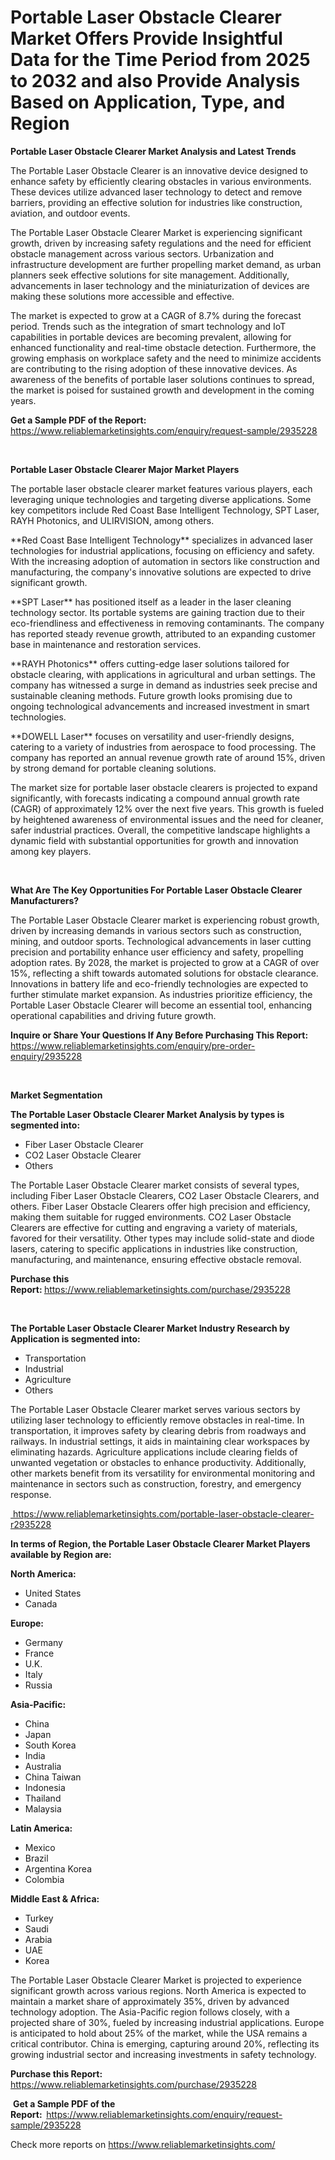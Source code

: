 <p><h1>Portable Laser Obstacle Clearer Market Offers Provide Insightful Data for the Time Period from 2025 to 2032 and also Provide Analysis Based on Application, Type, and Region</h1></p><p><strong>Portable Laser Obstacle Clearer Market Analysis and Latest Trends</strong></p>
<p><p>The Portable Laser Obstacle Clearer is an innovative device designed to enhance safety by efficiently clearing obstacles in various environments. These devices utilize advanced laser technology to detect and remove barriers, providing an effective solution for industries like construction, aviation, and outdoor events. </p><p>The Portable Laser Obstacle Clearer Market is experiencing significant growth, driven by increasing safety regulations and the need for efficient obstacle management across various sectors. Urbanization and infrastructure development are further propelling market demand, as urban planners seek effective solutions for site management. Additionally, advancements in laser technology and the miniaturization of devices are making these solutions more accessible and effective.</p><p>The market is expected to grow at a CAGR of 8.7% during the forecast period. Trends such as the integration of smart technology and IoT capabilities in portable devices are becoming prevalent, allowing for enhanced functionality and real-time obstacle detection. Furthermore, the growing emphasis on workplace safety and the need to minimize accidents are contributing to the rising adoption of these innovative devices. As awareness of the benefits of portable laser solutions continues to spread, the market is poised for sustained growth and development in the coming years.</p></p>
<p><strong>Get a Sample PDF of the Report:&nbsp;</strong> <a href="https://www.reliablemarketinsights.com/enquiry/request-sample/2935228?utm_campaign=3312&utm_medium=2&utm_source=Github&utm_content=ia&utm_term=14032025&utm_id=portable-laser-obstacle-clearer">https://www.reliablemarketinsights.com/enquiry/request-sample/2935228</a></p>
<p>&nbsp;</p>
<p><strong>Portable Laser Obstacle Clearer Major Market Players</strong></p>
<p><p>The portable laser obstacle clearer market features various players, each leveraging unique technologies and targeting diverse applications. Some key competitors include Red Coast Base Intelligent Technology, SPT Laser, RAYH Photonics, and ULIRVISION, among others.</p><p>**Red Coast Base Intelligent Technology** specializes in advanced laser technologies for industrial applications, focusing on efficiency and safety. With the increasing adoption of automation in sectors like construction and manufacturing, the company's innovative solutions are expected to drive significant growth. </p><p>**SPT Laser** has positioned itself as a leader in the laser cleaning technology sector. Its portable systems are gaining traction due to their eco-friendliness and effectiveness in removing contaminants. The company has reported steady revenue growth, attributed to an expanding customer base in maintenance and restoration services.</p><p>**RAYH Photonics** offers cutting-edge laser solutions tailored for obstacle clearing, with applications in agricultural and urban settings. The company has witnessed a surge in demand as industries seek precise and sustainable cleaning methods. Future growth looks promising due to ongoing technological advancements and increased investment in smart technologies.</p><p>**DOWELL Laser** focuses on versatility and user-friendly designs, catering to a variety of industries from aerospace to food processing. The company has reported an annual revenue growth rate of around 15%, driven by strong demand for portable cleaning solutions.</p><p>The market size for portable laser obstacle clearers is projected to expand significantly, with forecasts indicating a compound annual growth rate (CAGR) of approximately 12% over the next five years. This growth is fueled by heightened awareness of environmental issues and the need for cleaner, safer industrial practices. Overall, the competitive landscape highlights a dynamic field with substantial opportunities for growth and innovation among key players.</p></p>
<p>&nbsp;</p>
<p><strong>What Are The Key Opportunities For Portable Laser Obstacle Clearer Manufacturers?</strong></p>
<p><p>The Portable Laser Obstacle Clearer market is experiencing robust growth, driven by increasing demands in various sectors such as construction, mining, and outdoor sports. Technological advancements in laser cutting precision and portability enhance user efficiency and safety, propelling adoption rates. By 2028, the market is projected to grow at a CAGR of over 15%, reflecting a shift towards automated solutions for obstacle clearance. Innovations in battery life and eco-friendly technologies are expected to further stimulate market expansion. As industries prioritize efficiency, the Portable Laser Obstacle Clearer will become an essential tool, enhancing operational capabilities and driving future growth.</p></p>
<p><strong>Inquire or Share Your Questions If Any Before Purchasing This Report:</strong> <a href="https://www.reliablemarketinsights.com/enquiry/pre-order-enquiry/2935228?utm_campaign=3312&utm_medium=2&utm_source=Github&utm_content=ia&utm_term=14032025&utm_id=portable-laser-obstacle-clearer">https://www.reliablemarketinsights.com/enquiry/pre-order-enquiry/2935228</a></p>
<p>&nbsp;</p>
<p><strong>Market Segmentation</strong></p>
<p><strong>The Portable Laser Obstacle Clearer Market Analysis by types is segmented into:</strong></p>
<p><ul><li>Fiber Laser Obstacle Clearer</li><li>CO2 Laser Obstacle Clearer</li><li>Others</li></ul></p>
<p><p>The Portable Laser Obstacle Clearer market consists of several types, including Fiber Laser Obstacle Clearers, CO2 Laser Obstacle Clearers, and others. Fiber Laser Obstacle Clearers offer high precision and efficiency, making them suitable for rugged environments. CO2 Laser Obstacle Clearers are effective for cutting and engraving a variety of materials, favored for their versatility. Other types may include solid-state and diode lasers, catering to specific applications in industries like construction, manufacturing, and maintenance, ensuring effective obstacle removal.</p></p>
<p><strong>Purchase this Report:&nbsp;</strong><a href="https://www.reliablemarketinsights.com/purchase/2935228?utm_campaign=3312&utm_medium=2&utm_source=Github&utm_content=ia&utm_term=14032025&utm_id=portable-laser-obstacle-clearer">https://www.reliablemarketinsights.com/purchase/2935228</a></p>
<p>&nbsp;</p>
<p><strong>The Portable Laser Obstacle Clearer Market Industry Research by Application is segmented into:</strong></p>
<p><ul><li>Transportation</li><li>Industrial</li><li>Agriculture</li><li>Others</li></ul></p>
<p><p>The Portable Laser Obstacle Clearer market serves various sectors by utilizing laser technology to efficiently remove obstacles in real-time. In transportation, it improves safety by clearing debris from roadways and railways. In industrial settings, it aids in maintaining clear workspaces by eliminating hazards. Agriculture applications include clearing fields of unwanted vegetation or obstacles to enhance productivity. Additionally, other markets benefit from its versatility for environmental monitoring and maintenance in sectors such as construction, forestry, and emergency response.</p></p>
<p><a href="https://www.reliablemarketinsights.com/portable-laser-obstacle-clearer-r2935228?utm_campaign=3312&utm_medium=2&utm_source=Github&utm_content=ia&utm_term=14032025&utm_id=portable-laser-obstacle-clearer">&nbsp;https://www.reliablemarketinsights.com/portable-laser-obstacle-clearer-r2935228</a></p>
<p><strong>In terms of Region, the Portable Laser Obstacle Clearer Market Players available by Region are:</strong></p>
<p>
    <p> <strong> North America: </strong>
        <ul>
            <li>United States</li>
            <li>Canada</li>
        </ul>
        </p> 
    <p> <strong> Europe: </strong>
        <ul>
            <li>Germany</li>
            <li>France</li>
            <li>U.K.</li>
            <li>Italy</li>
            <li>Russia</li>
        </ul>
        </p> 
    <p> <strong> Asia-Pacific: </strong>
        <ul>
            <li>China</li>
            <li>Japan</li>
            <li>South Korea</li>
            <li>India</li>
            <li>Australia</li>
            <li>China Taiwan</li>
            <li>Indonesia</li>
            <li>Thailand</li>
            <li>Malaysia</li>
        </ul>
        </p> 
    <p> <strong> Latin America: </strong>
        <ul>
            <li>Mexico</li>
            <li>Brazil</li>
            <li>Argentina Korea</li>
            <li>Colombia</li>
        </ul>
        </p> 
    <p> <strong> Middle East & Africa: </strong>
        <ul>
            <li>Turkey</li>
            <li>Saudi</li>
            <li>Arabia</li>
            <li>UAE</li>
            <li>Korea</li>
        </ul>
    </p>
    </p>
<p><p>The Portable Laser Obstacle Clearer Market is projected to experience significant growth across various regions. North America is expected to maintain a market share of approximately 35%, driven by advanced technology adoption. The Asia-Pacific region follows closely, with a projected share of 30%, fueled by increasing industrial applications. Europe is anticipated to hold about 25% of the market, while the USA remains a critical contributor. China is emerging, capturing around 20%, reflecting its growing industrial sector and increasing investments in safety technology.</p></p>
<p><strong>Purchase this Report: </strong><a href="https://www.reliablemarketinsights.com/purchase/2935228?utm_campaign=3312&utm_medium=2&utm_source=Github&utm_content=ia&utm_term=14032025&utm_id=portable-laser-obstacle-clearer">https://www.reliablemarketinsights.com/purchase/2935228</a></p>
<p>&nbsp;<strong>Get a Sample PDF of the Report:&nbsp;&nbsp;</strong><a href="https://www.reliablemarketinsights.com/enquiry/request-sample/2935228?utm_campaign=3312&utm_medium=2&utm_source=Github&utm_content=ia&utm_term=14032025&utm_id=portable-laser-obstacle-clearer">https://www.reliablemarketinsights.com/enquiry/request-sample/2935228</a></p>
<p><strong></strong></p>
<p>Check more reports on <a href="https://www.reliablemarketinsights.com/?utm_campaign=3312&utm_medium=2&utm_source=Github&utm_content=ia&utm_term=14032025&utm_id=portable-laser-obstacle-clearer">https://www.reliablemarketinsights.com/</a></p>